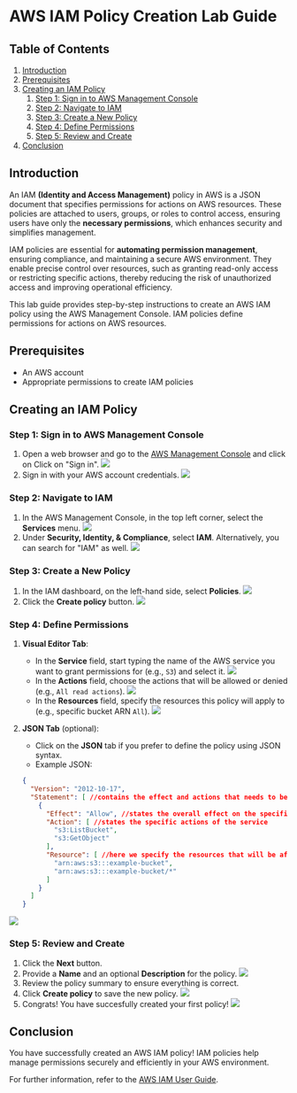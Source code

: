 # AWS IAM Policy Creation Lab Guide

## Table of Contents
1. [Introduction](#introduction)
2. [Prerequisites](#prerequisites)
3. [Creating an IAM Policy](#creating-an-iam-policy)
    1. [Step 1: Sign in to AWS Management Console](#step-1-sign-in-to-aws-management-console)
    2. [Step 2: Navigate to IAM](#step-2-navigate-to-iam)
    3. [Step 3: Create a New Policy](#step-3-create-a-new-policy)
    4. [Step 4: Define Permissions](#step-4-define-permissions)
    5. [Step 5: Review and Create](#step-5-review-and-create)
4. [Conclusion](#conclusion)

## Introduction
An IAM **(Identity and Access Management)** policy in AWS is a JSON document that specifies permissions for actions on AWS resources. These policies are attached to users, groups, or roles to control access, ensuring users have only the **necessary permissions**, which enhances security and simplifies management.

IAM policies are essential for **automating permission management**, ensuring compliance, and maintaining a secure AWS environment. They enable precise control over resources, such as granting read-only access or restricting specific actions, thereby reducing the risk of unauthorized access and improving operational efficiency.

This lab guide provides step-by-step instructions to create an AWS IAM policy using the AWS Management Console. IAM policies define permissions for actions on AWS resources.

## Prerequisites
- An AWS account
- Appropriate permissions to create IAM policies

## Creating an IAM Policy

### Step 1: Sign in to AWS Management Console
1. Open a web browser and go to the [AWS Management Console](https://aws.amazon.com/console/) and click on Click on "Sign in".
![](./imgs/1.png)
2. Sign in with your AWS account credentials.
![](./imgs/2.png)

### Step 2: Navigate to IAM
1. In the AWS Management Console, in the top left corner, select the **Services** menu.
![](./imgs/3.png)
2. Under **Security, Identity, & Compliance**, select **IAM**. Alternatively, you can search for "IAM" as well.
![](./imgs/4.png)
### Step 3: Create a New Policy
1. In the IAM dashboard, on the left-hand side, select **Policies**.
![](./imgs/5.png)
2. Click the **Create policy** button.
![](./imgs/6.png)

### Step 4: Define Permissions
1. **Visual Editor Tab**:
    - In the **Service** field, start typing the name of the AWS service you want to grant permissions for (e.g., `S3`) and select it.
![](./imgs/7.png)
    - In the **Actions** field, choose the actions that will be allowed or denied (e.g., `All read actions`).
![](./imgs/8.png)
    - In the **Resources** field, specify the resources this policy will apply to (e.g., specific bucket ARN `All`).
![](./imgs/9.png)

2. **JSON Tab** (optional):
    - Click on the **JSON** tab if you prefer to define the policy using JSON syntax.
    - Example JSON:
    ```json
    {
      "Version": "2012-10-17",
      "Statement": [ //contains the effect and actions that needs to be specified for the policy
        {
          "Effect": "Allow", //states the overall effect on the specified resources(allow or deny)
          "Action": [ //states the specific actions of the service
            "s3:ListBucket",
            "s3:GetObject"
          ],
          "Resource": [ //here we specify the resources that will be affected by the actions
            "arn:aws:s3:::example-bucket",
            "arn:aws:s3:::example-bucket/*"
          ]
        }
      ]
    }
    ```
![](./imgs/10.png)

### Step 5: Review and Create
1. Click the **Next** button.
2. Provide a **Name** and an optional **Description** for the policy.
![](./imgs/11.png)
3. Review the policy summary to ensure everything is correct.
4. Click **Create policy** to save the new policy.
![](./imgs/12.png)
5. Congrats! You have succesfully created your first policy!
![](./imgs/13.png)
## Conclusion
You have successfully created an AWS IAM policy! IAM policies help manage permissions securely and efficiently in your AWS environment.

For further information, refer to the [AWS IAM User Guide](https://docs.aws.amazon.com/IAM/latest/UserGuide/introduction.html).

<question source="https://raw.githubusercontent.com/vvk9352/lab4rep/main/vv_lab-main/LABVAL/inlineval.md" />
<question source="https://raw.githubusercontent.com/vvk9352/lab4rep/main/vv_lab-main/LABVAL/inlineval2.md" />


